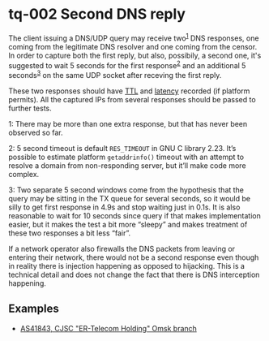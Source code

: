 # tq-002 Second DNS reply

The client issuing a DNS/UDP query may receive two<sup>[1](#fn1)</sup> DNS responses, one coming
from the legitimate DNS resolver and one coming from the censor. In order to capture both the first reply, but also, possibily, a second one, it's suggested to wait 5 seconds for the first response<sup>[2](#fn2)</sup> and an additional 5 seconds<sup>[3](#fn3)</sup> on the same UDP socket after receving the first reply.

These two responses should have [TTL](./tq-015-packet-headers-exfiltration-with-BPF.md) and
[latency](./tq-000-timing-information-collection.md) recorded (if platform
permits). All the captured IPs from several responses should be passed to
further tests.

<a name="fn1">1</a>: There may be more than one extra response, but that has never been observed so far.

<a name="fn2">2</a>: 5 second timeout is default `RES_TIMEOUT` in GNU C library
2.23. It’s possible to estimate platform `getaddrinfo()` timeout with an
attempt to resolve a domain from non-responding server, but it’ll make code
more complex.

<a name="fn3">3</a>: Two separate 5 second windows come from the hypothesis
that the query may be sitting in the TX queue for several seconds, so it would
be silly to get first response in 4.9s and stop waiting just in 0.1s. It is
also reasonable to wait for 10 seconds since query if that makes implementation
easier, but it makes the test a bit more “sleepy” and makes treatment of these
two responses a bit less “fair”.

If a network operator also firewalls the DNS packets from leaving or entering
their network, there would not be a second response even though in reality there
is injection happening as opposed to hijacking. This is a technical detail and
does not change the fact that there is DNS interception happening.

## Examples
- [AS41843, CJSC "ER-Telecom Holding" Omsk branch](https://github.com/ooni/probe/issues/647#issuecomment-275999682)
